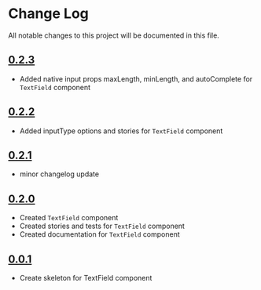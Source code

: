 # Change Log

All notable changes to this project will be documented in this file.

## [0.2.3](https://github.com/code-dot-org/code-dot-org/pull/60852)

* Added native input props maxLength, minLength, and autoComplete for `TextField` component

## [0.2.2](https://github.com/code-dot-org/code-dot-org/pull/60852)

* Added inputType options and stories for `TextField` component

## [0.2.1](https://github.com/code-dot-org/code-dot-org/pull/59052)

* minor changelog update

## [0.2.0](https://github.com/code-dot-org/code-dot-org/pull/58904)

* Created `TextField` component
* Created stories and tests for `TextField` component
* Created documentation for `TextField` component

## [0.0.1](https://github.com/code-dot-org/code-dot-org/pull/58494)

* Create skeleton for TextField component
